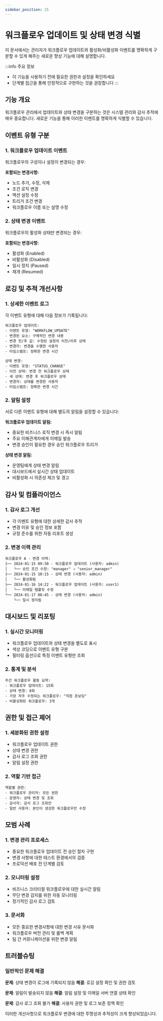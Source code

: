 ```yaml
---
sidebar_position: 25
---
```


# 워크플로우 업데이트 및 상태 변경 식별

이 문서에서는 관리자가 워크플로우 업데이트와 활성화/비활성화 이벤트를 명확하게 구분할 수 있게 해주는 새로운 향상 기능에 대해 설명합니다.

:::info 주요 정보
- 이 기능을 사용하기 전에 필요한 권한과 설정을 확인하세요
- 단계별 접근을 통해 안정적으로 구현하는 것을 권장합니다
:::


## 기능 개요

워크플로우 관리에서 업데이트와 상태 변경을 구분하는 것은 시스템 관리와 감사 추적에 매우 중요합니다. 새로운 기능을 통해 이러한 이벤트를 명확하게 식별할 수 있습니다.

## 이벤트 유형 구분

### 1. 워크플로우 업데이트 이벤트
워크플로우의 구성이나 설정이 변경되는 경우:

**포함되는 변경사항:**
- 노드 추가, 수정, 삭제
- 조건 로직 변경
- 액션 설정 수정
- 트리거 조건 변경
- 워크플로우 이름 또는 설명 수정

### 2. 상태 변경 이벤트
워크플로우의 활성화 상태만 변경되는 경우:

**포함되는 변경사항:**
- 활성화 (Enabled)
- 비활성화 (Disabled)
- 일시 정지 (Paused)
- 재개 (Resumed)

## 로깅 및 추적 개선사항

### 1. 상세한 이벤트 로그
각 이벤트 유형에 대해 다음 정보가 기록됩니다:

```
워크플로우 업데이트:
- 이벤트 유형: "WORKFLOW_UPDATE"
- 변경된 요소: 구체적인 변경 내용
- 변경 전/후 값: 수정된 설정의 이전/이후 상태
- 변경자: 변경을 수행한 사용자
- 타임스탬프: 정확한 변경 시간

상태 변경:
- 이벤트 유형: "STATUS_CHANGE"
- 이전 상태: 변경 전 워크플로우 상태
- 새 상태: 변경 후 워크플로우 상태
- 변경자: 상태를 변경한 사용자
- 타임스탬프: 정확한 변경 시간
```

### 2. 알림 설정
서로 다른 이벤트 유형에 대해 별도의 알림을 설정할 수 있습니다:

**워크플로우 업데이트 알림:**
- 중요한 비즈니스 로직 변경 시 즉시 알림
- 주요 이해관계자에게 이메일 발송
- 변경 승인이 필요한 경우 승인 워크플로우 트리거

**상태 변경 알림:**
- 운영팀에게 상태 변경 알림
- 대시보드에서 실시간 상태 업데이트
- 비활성화 시 의존성 체크 및 경고

## 감사 및 컴플라이언스

### 1. 감사 로그 개선
- 각 이벤트 유형에 대한 상세한 감사 추적
- 변경 이유 및 승인 정보 포함
- 규정 준수를 위한 자동 리포트 생성

### 2. 변경 이력 관리
```
워크플로우 A - 변경 이력:
├── 2024-01-15 09:30 - 워크플로우 업데이트 (사용자: admin)
│   └── 승인 조건 수정: "manager" → "senior_manager"
├── 2024-01-15 10:15 - 상태 변경 (사용자: admin)
│   └── 활성화됨
├── 2024-01-16 14:22 - 워크플로우 업데이트 (사용자: user1)
│   └── 이메일 템플릿 수정
└── 2024-01-17 08:45 - 상태 변경 (사용자: admin)
    └── 일시 정지됨
```

## 대시보드 및 리포팅

### 1. 실시간 모니터링
- 워크플로우 업데이트와 상태 변경을 별도로 표시
- 색상 코딩으로 이벤트 유형 구분
- 필터링 옵션으로 특정 이벤트 유형만 조회

### 2. 통계 및 분석
```
주간 워크플로우 활동 요약:
- 워크플로우 업데이트: 15회
- 상태 변경: 8회
- 가장 자주 수정되는 워크플로우: "직원 온보딩"
- 비활성화된 워크플로우: 3개
```

## 권한 및 접근 제어

### 1. 세분화된 권한 설정
- 워크플로우 업데이트 권한
- 상태 변경 권한
- 감사 로그 조회 권한
- 알림 설정 권한

### 2. 역할 기반 접근
```
역할별 권한:
- 워크플로우 관리자: 모든 권한
- 운영자: 상태 변경 및 조회
- 감사자: 감사 로그 조회만
- 일반 사용자: 본인이 생성한 워크플로우만 수정
```

## 모범 사례

### 1. 변경 관리 프로세스
- 중요한 워크플로우 업데이트 전 승인 절차 구현
- 변경 사항에 대한 테스트 환경에서의 검증
- 프로덕션 배포 전 단계별 검토

### 2. 모니터링 설정
- 비즈니스 크리티컬 워크플로우에 대한 실시간 알림
- 무단 변경 감지를 위한 자동 모니터링
- 정기적인 감사 로그 검토

### 3. 문서화
- 모든 중요한 변경사항에 대한 변경 사유 문서화
- 워크플로우 버전 관리 및 롤백 계획
- 팀 간 커뮤니케이션을 위한 변경 알림

## 트러블슈팅

### 일반적인 문제 해결

**문제**: 상태 변경이 로그에 기록되지 않음
**해결**: 로깅 설정 확인 및 권한 검토

**문제**: 알림이 발송되지 않음
**해결**: 알림 설정 및 이메일 서버 연결 상태 확인

**문제**: 감사 로그 조회 불가
**해결**: 사용자 권한 및 로그 보존 정책 확인

이러한 개선사항으로 워크플로우 변경에 대한 투명성과 추적성이 크게 향상되었습니다.